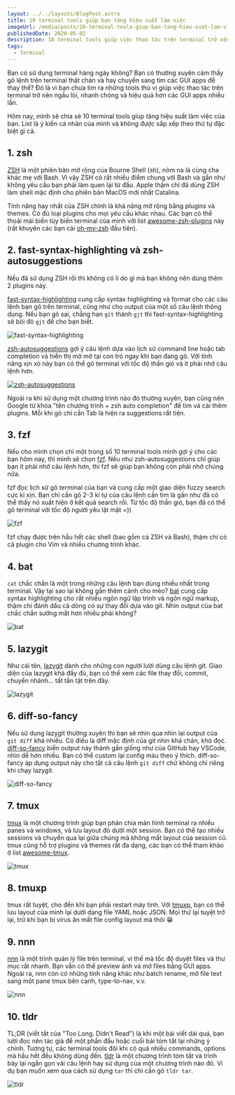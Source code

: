 ```yaml
---
layout: ../../layouts/BlogPost.astro
title: 10 terminal tools giúp bạn tăng hiệu suất làm việc
imageUrl: /media/posts/10-terminal-tools-giup-ban-tang-hieu-suat-lam-viec/thumb.png
publishedDate: 2020-05-02
description: 10 terminal tools giúp việc thao tác trên terminal trở nên ngầu lòi, nhanh chóng và hiệu quả.
tags:
  - Terminal
---
```


Bạn có sử dụng terminal hàng ngày không? Bạn có thường xuyên cảm thấy gõ lệnh trên terminal thật chán và hay chuyển sang tìm các GUI apps để thay thế? Đó là vì bạn chưa tìm ra những tools thú vị giúp việc thao tác trên terminal trở nên ngầu lòi, nhanh chóng và hiệu quả hơn các GUI apps nhiều lần.

Hôm nay, mình sẽ chia sẻ 10 terminal tools giúp tăng hiệu suất làm việc của bạn. List là ý kiến cá nhân của mình và không được sắp xếp theo thứ tự đặc biệt gì cả.

## 1. zsh

[ZSH](https://en.wikipedia.org/wiki/Z_shell) là một phiên bản mở rộng của Bourne Shell (sh), nôm na là cùng cha khác mẹ với Bash. Vì vậy ZSH có rất nhiều điểm chung với Bash và gần như không yêu cầu bạn phải làm quen lại từ đầu. Apple thậm chí đã dùng ZSH làm shell mặc định cho phiên bản MacOS mới nhất Catalina.

Tính năng hay nhất của ZSH chính là khả năng mở rộng bằng plugins và themes. Có đủ loại plugins cho mọi yêu cầu khác nhau. Các bạn có thể thoải mái biến tùy biến terminal của mình với list [awesome-zsh-plugins](https://github.com/unixorn/awesome-zsh-plugins) này (rất khuyên các bạn cài [oh-my-zsh](https://github.com/ohmyzsh/ohmyzsh) đầu tiên).

## 2. fast-syntax-highlighting và zsh-autosuggestions

Nếu đã sử dụng ZSH rồi thì không có lí do gì mà bạn không nên dùng thêm 2 plugins này.

[fast-syntax-highlighting](https://github.com/zdharma/fast-syntax-highlighting) cung cấp syntax highlighting và format cho các câu lệnh bạn gõ trên terminal, cũng như cho output của một số câu lệnh thông dụng. Nếu bạn gõ sai, chẳng hạn `git` thành `gjt` thì fast-syntax-highlighting sẽ bôi đỏ `gjt` để cho bạn biết.

![fast-syntax-highlighting](../img/fast-syntax-highlighting.png)

[zsh-autosuggestions](https://github.com/zsh-users/zsh-autosuggestions) gợi ý câu lệnh dựa vào lịch sử command line hoặc tab completion và hiển thị mờ mờ tại con trỏ ngay khi bạn đang gõ. Với tính năng xịn xò này bạn có thể gõ terminal với tốc độ thần gió và ít phải nhớ câu lệnh hơn.

<a href="https://asciinema.org/a/37390" target="_blank"><img src="/img/zsh-autosuggestions.png" alt="zsh-autosuggestions" /></a>

Ngoài ra khi sử dụng một chương trình nào đó thường xuyên, bạn cũng nên Google từ khóa "tên chương trình + zsh auto completion" để tìm và cài thêm plugins. Mỗi khi gõ chỉ cần Tab là hiện ra suggestions rất tiện.

## 3. fzf

Nếu cho mình chọn chỉ một trong số 10 terminal tools mình gợi ý cho các bạn hôm nay, thì mình sẽ chọn [fzf](https://github.com/junegunn/fzf). Nếu như zsh-autosuggestions chỉ giúp bạn ít phải nhớ câu lệnh hơn, thì fzf sẽ giúp bạn không còn phải nhớ chúng nữa.

fzf đọc lịch sử gõ terminal của bạn và cung cấp một giao diện fuzzy search cực kì xịn. Bạn chỉ cần gõ 2-3 kí tự của câu lệnh cần tìm là gần như đã có thể thấy nó xuất hiện ở kết quả search rồi. Từ tốc độ thần gió, bạn đã có thể gõ terminal với tốc độ người yêu lật mặt =))

![fzf](../img/fzf.png)

fzf chạy được trên hầu hết các shell (bao gồm cả ZSH và Bash), thậm chí có cả plugin cho Vim và nhiều chương trình khác.

## 4. bat

`cat` chắc chắn là một trong những câu lệnh bạn dùng nhiều nhất trong terminal. Vậy tại sao lại không gắn thêm cánh cho mèo? [bat](https://github.com/sharkdp/bat) cung cấp syntax highlighting cho rất nhiều ngôn ngữ lập trình và ngôn ngữ markup, thậm chí đánh dấu cả dòng có sự thay đổi dựa vào git. Nhìn output của bat chắc chắn sướng mắt hơn nhiều phải không?

![bat](../img/bat.png)

## 5. lazygit

Như cái tên, [lazygit](https://github.com/jesseduffield/lazygit) dành cho những con người lười dùng câu lệnh git. Giao diện của lazygit khá đầy đủ, bạn có thể xem các file thay đổi, commit, chuyển nhánh... tất tần tật trên đây.

![lazygit](../img/lazygit.png)

## 6. diff-so-fancy

Nếu sử dụng lazygit thường xuyên thì bạn sẽ nhìn qua nhìn lại output của `git diff` khá nhiều. Có điều là diff mặc định của git nhìn khá chán, khó đọc. [diff-so-fancy](https://github.com/so-fancy/diff-so-fancy) biến output này thành gần giống như của GitHub hay VSCode, nhìn dễ hơn nhiều. Bạn có thể custom lại config màu theo ý thích. diff-so-fancy áp dụng output này cho tất cả câu lệnh `git diff` chứ không chỉ riêng khi chạy lazygit.

![diff-so-fancy](../img/diff-so-fancy.png)

## 7. tmux

[tmux](https://github.com/tmux/tmux) là một chương trình giúp bạn phân chia màn hình terminal ra nhiều panes và windows, và lưu layout đó dưới một session. Bạn có thể tạo nhiều sessions và chuyển qua lại giữa chúng mà không mất layout của session cũ. tmux cũng hỗ trợ plugins và themes rất đa dạng, các bạn có thể tham khảo ở list [awesome-tmux](https://github.com/rothgar/awesome-tmux).

![tmux](../img/tmux.png)

## 8. tmuxp

tmux rất tuyệt, cho đến khi bạn phải restart máy tính. Với [tmuxp](https://github.com/tmux-python/tmuxp), bạn có thể lưu layout của mình lại dưới dạng file YAML hoặc JSON. Mọi thứ lại tuyệt trở lại, trừ khi bạn bị virus ăn mất file config layout mà thôi 😁

## 9. nnn

[nnn](https://github.com/jarun/nnn) là một trình quản lý file trên terminal, vì thế mà tốc độ duyệt files và thư mục rất nhanh. Bạn vẫn có thể preview ảnh và mở files bằng GUI apps. Ngoài ra, nnn còn có những tính năng khác như batch rename, mở file text sang một pane tmux bên cạnh, type-to-nav, v.v.

![nnn](../img/nnn.png)

## 10. tldr

TL;DR (viết tắt của "Too Long. Didn't Read") là khi một bài viết dài quá, bạn lười đọc nên tác giả để một phần đầu hoặc cuối bài tóm tắt lại những ý chính. Tương tự, các terminal tools đôi khi có quá nhiều commands, options mà hầu hết đều không dùng đến. [tldr](https://github.com/tldr-pages/tldr) là một chương trình tóm tắt và trình bày lại ngắn gọn vài câu lệnh hay sử dụng của một chương trình nào đó. Ví dụ bạn muốn xem qua cách sử dụng `tar` thì chỉ cần gõ `tldr tar`.

![tldr](../img/tldr.png)
